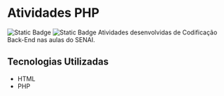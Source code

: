 # Atividades PHP
![Static Badge](https://img.shields.io/badge/PHP-blue)
![Static Badge](https://img.shields.io/badge/HTML-orange)
Atividades desenvolvidas de Codificação Back-End nas aulas do SENAI.

## Tecnologias Utilizadas
* HTML
* PHP
